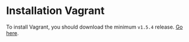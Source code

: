 Installation Vagrant
====================

To install Vagrant, you should download the minimum `v1.5.4` release. [Go
here](http://www.vagrantup.com/downloads.html).

